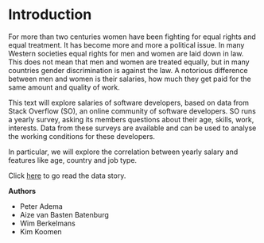 # Introduction

For more than two centuries women have been fighting for equal rights and equal treatment. It has become more and more a political issue.
In many Western societies equal rights for men and women are laid down in law.
This does not mean that men and women are treated equally, but in many countries gender discrimination is against the law.
A notorious difference between men and women is their salaries, how much they get paid for the same amount and quality of work.

This text will explore salaries of software developers, based on data from Stack Overflow (SO), an online community of software developers.
SO runs a yearly survey, asking its members questions about their age, skills, work, interests.
Data from these surveys are available and can be used to analyse the working conditions for these developers.

In particular, we will explore the correlation between yearly salary and features like age, country and job type.

Click [here](../notebooks/story.ipynb) to go read the data story.

**Authors**
- Peter Adema
- Aize van Basten Batenburg
- Wim Berkelmans
- Kim Koomen
